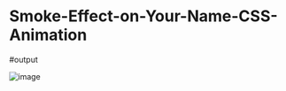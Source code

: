 # Smoke-Effect-on-Your-Name-CSS-Animation

#output

![image](https://github.com/abdulaagariya/Your-Name-Animation/assets/128514071/4728f224-f6a1-448b-bc52-8dc444de936d)
